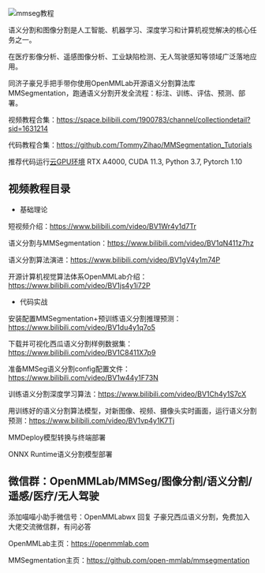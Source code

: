 ![mmseg教程](https://zihao-openmmlab.obs.cn-east-3.myhuaweicloud.com/20230130-mmseg/dataset/watermelon/meta/mmseg_outline3.jpg)

语义分割和图像分割是人工智能、机器学习、深度学习和计算机视觉解决的核心任务之一。

在医疗影像分析、遥感图像分析、工业缺陷检测、无人驾驶感知等领域广泛落地应用。

同济子豪兄手把手带你使用OpenMMLab开源语义分割算法库MMSegmentation，跑通语义分割开发全流程：标注、训练、评估、预测、部署。

视频教程合集：https://space.bilibili.com/1900783/channel/collectiondetail?sid=1631214

代码教程合集：https://github.com/TommyZihao/MMSegmentation_Tutorials

推荐代码运行[云GPU环境](https://featurize.cn?s=d7ce99f842414bfcaea5662a97581bd1) RTX A4000, CUDA 11.3, Python 3.7, Pytorch 1.10 

## 视频教程目录

- 基础理论

短视频介绍：https://www.bilibili.com/video/BV1Wr4y1d7Tr

语义分割与MMSegmentation：https://www.bilibili.com/video/BV1qN411z7hz

语义分割算法演进：https://www.bilibili.com/video/BV1gV4y1m74P

开源计算机视觉算法体系OpenMMLab介绍：https://www.bilibili.com/video/BV1js4y1i72P

- 代码实战

安装配置MMSegmentation+预训练语义分割推理预测：https://www.bilibili.com/video/BV1du4y1q7o5

下载并可视化西瓜语义分割样例数据集：https://www.bilibili.com/video/BV1C8411X7p9

准备MMSeg语义分割config配置文件：https://www.bilibili.com/video/BV1w44y1F73N

训练语义分割深度学习算法：https://www.bilibili.com/video/BV1Ch4y1S7cX

用训练好的语义分割算法模型，对新图像、视频、摄像头实时画面，运行语义分割预测：https://www.bilibili.com/video/BV1vp4y1K7Tj

MMDeploy模型转换与终端部署

ONNX Runtime语义分割模型部署

## 微信群：OpenMMLab/MMSeg/图像分割/语义分割/遥感/医疗/无人驾驶

添加喵喵小助手微信号：OpenMMLabwx 回复 子豪兄西瓜语义分割，免费加入大佬交流微信群，有问必答

OpenMMLab主页：https://openmmlab.com

MMSegmentation主页：https://github.com/open-mmlab/mmsegmentation


